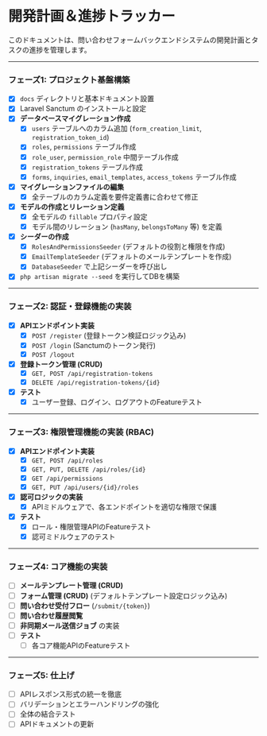 # 開発計画＆進捗トラッカー

このドキュメントは、問い合わせフォームバックエンドシステムの開発計画とタスクの進捗を管理します。

---

### フェーズ1: プロジェクト基盤構築

- [x] `docs` ディレクトリと基本ドキュメント設置
- [x] Laravel Sanctum のインストールと設定
- [x] **データベースマイグレーション作成**
    - [x] `users` テーブルへのカラム追加 (`form_creation_limit`, `registration_token_id`)
    - [x] `roles`, `permissions` テーブル作成
    - [x] `role_user`, `permission_role` 中間テーブル作成
    - [x] `registration_tokens` テーブル作成
    - [x] `forms`, `inquiries`, `email_templates`, `access_tokens` テーブル作成
- [x] **マイグレーションファイルの編集**
    - [x] 全テーブルのカラム定義を要件定義書に合わせて修正
- [x] **モデルの作成とリレーション定義**
    - [x] 全モデルの `fillable` プロパティ設定
    - [x] モデル間のリレーション (`hasMany`, `belongsToMany` 等) を定義
- [x] **シーダーの作成**
    - [x] `RolesAndPermissionsSeeder` (デフォルトの役割と権限を作成)
    - [x] `EmailTemplateSeeder` (デフォルトのメールテンプレートを作成)
    - [x] `DatabaseSeeder` で上記シーダーを呼び出し
- [x] `php artisan migrate --seed` を実行してDBを構築

---

### フェーズ2: 認証・登録機能の実装

- [x] **APIエンドポイント実装**
    - [x] `POST /register` (登録トークン検証ロジック込み)
    - [x] `POST /login` (Sanctumのトークン発行)
    - [x] `POST /logout`
- [x] **登録トークン管理 (CRUD)**
    - [x] `GET, POST /api/registration-tokens`
    - [x] `DELETE /api/registration-tokens/{id}`
- [x] **テスト**
    - [x] ユーザー登録、ログイン、ログアウトのFeatureテスト

---

### フェーズ3: 権限管理機能の実装 (RBAC)

- [x] **APIエンドポイント実装**
    - [x] `GET, POST /api/roles`
    - [x] `GET, PUT, DELETE /api/roles/{id}`
    - [x] `GET /api/permissions`
    - [x] `GET, PUT /api/users/{id}/roles`
- [x] **認可ロジックの実装**
    - [x] APIミドルウェアで、各エンドポイントを適切な権限で保護
- [x] **テスト**
    - [x] ロール・権限管理APIのFeatureテスト
    - [x] 認可ミドルウェアのテスト

---

### フェーズ4: コア機能の実装

- [ ] **メールテンプレート管理 (CRUD)**
- [ ] **フォーム管理 (CRUD)** (デフォルトテンプレート設定ロジック込み)
- [ ] **問い合わせ受付フロー** (`/submit/{token}`)
- [ ] **問い合わせ履歴閲覧**
- [ ] **非同期メール送信ジョブ** の実装
- [ ] **テスト**
    - [ ] 各コア機能APIのFeatureテスト

---

### フェーズ5: 仕上げ

- [ ] APIレスポンス形式の統一を徹底
- [ ] バリデーションとエラーハンドリングの強化
- [ ] 全体の結合テスト
- [ ] APIドキュメントの更新
